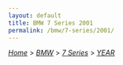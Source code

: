```yaml
---
layout: default
title: BMW 7 Series 2001
permalink: /bmw/7-series/2001/
---
```

[*Home*](/) > [*BMW*](/bmw/) > [*7 Series*](/bmw/7-series/) > [*YEAR*](/bmw/7-series/year/)
